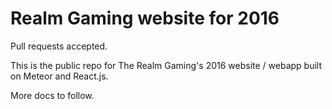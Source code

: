# Realm Gaming website for 2016
Pull requests accepted.

This is the public repo for The Realm Gaming's 2016 website / webapp built on Meteor and React.js. 

More docs to follow.
